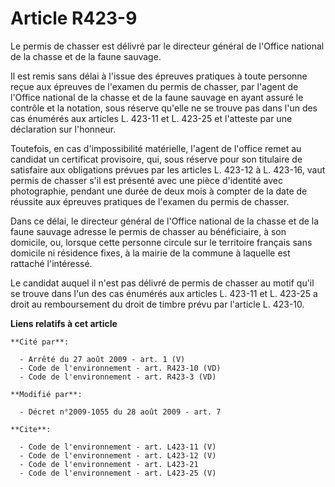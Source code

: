 # Article R423-9

Le permis de chasser est délivré par le directeur général de l'Office national de la chasse et de la faune sauvage. 

Il est remis sans délai à l'issue des épreuves pratiques à toute personne reçue aux épreuves de l'examen du permis de
chasser, par l'agent de l'Office national de la chasse et de la faune sauvage en ayant assuré le contrôle et la notation,
sous réserve qu'elle ne se trouve pas dans l'un des cas énumérés aux articles L. 423-11 et L. 423-25 et l'atteste par une
déclaration sur l'honneur. 

Toutefois, en cas d'impossibilité matérielle, l'agent de l'office remet au candidat un certificat provisoire, qui, sous
réserve pour son titulaire de satisfaire aux obligations prévues par les articles L. 423-12 à L. 423-16, vaut permis de
chasser s'il est présenté avec une pièce d'identité avec photographie, pendant une durée de deux mois à compter de la date de
réussite aux épreuves pratiques de l'examen du permis de chasser. 

Dans ce délai, le directeur général de l'Office national de la chasse et de la faune sauvage adresse le permis de chasser au
bénéficiaire, à son domicile, ou, lorsque cette personne circule sur le territoire français sans domicile ni résidence fixes,
à la mairie de la commune à laquelle est rattaché l'intéressé. 

Le candidat auquel il n'est pas délivré de permis de chasser au motif qu'il se trouve dans l'un des cas énumérés aux articles
L. 423-11 et L. 423-25 a droit au remboursement du droit de timbre prévu par l'article L. 423-10.

**Liens relatifs à cet article**

	**Cité par**:

	  - Arrêté du 27 août 2009 - art. 1 (V)
	  - Code de l'environnement - art. R423-10 (VD)
	  - Code de l'environnement - art. R423-3 (VD)

	**Modifié par**:

	  - Décret n°2009-1055 du 28 août 2009 - art. 7

	**Cite**:

	  - Code de l'environnement - art. L423-11 (V)
	  - Code de l'environnement - art. L423-12 (V)
	  - Code de l'environnement - art. L423-21
	  - Code de l'environnement - art. L423-25 (V)
